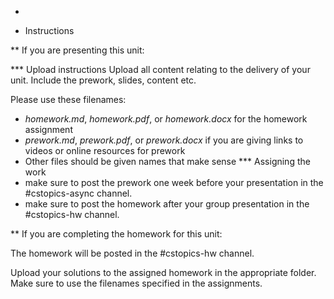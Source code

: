 * [Here's my decryption assignment]:(https://replit.com/@BenjaminEckley/decrypt#main.py)

* Instructions

** If you are presenting this unit:

*** Upload instructions
Upload all content relating to the delivery of your unit. Include the
prework, slides, content etc.

Please use these filenames:
- *homework.md*, *homework.pdf*, or *homework.docx* for the homework
  assignment
- *prework.md*, *prework.pdf*, or *prework.docx* if you are giving
  links to videos or online resources for prework
- Other files should be given names that make sense
*** Assigning the work
- make sure to post the prework one week before your presentation in
  the #cstopics-async channel.
- make sure to post the homework after your group presentation in the
  #cstopics-hw channel.
  
** If you are completing the homework for this unit:

The homework will be posted in the #cstopics-hw channel.

Upload your solutions to the assigned homework in the appropriate
folder. Make sure to use the filenames specified in the assignments.

